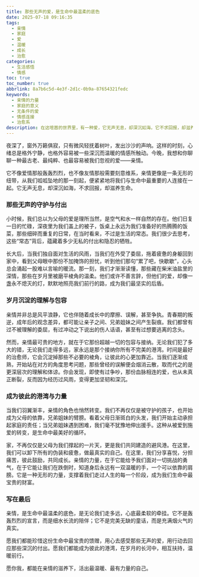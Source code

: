 ```yaml
---
title: 那些无声的爱，是生命中最温柔的底色
date: 2025-07-18 09:16:35
tags:
  - 亲情
  - 家庭
  - 爱
  - 温暖
  - 成长
  - 治愈
categories:
  - 生活感悟
  - 情感
toc: true
toc_number: true
abbrlink: 8a7b6c5d-4e3f-2d1c-0b9a-87654321fedc
keywords:
  - 亲情的力量
  - 家庭的意义
  - 无条件的爱
  - 情感连接
  - 治愈系
description: 在这喧嚣的世界里，有一种爱，它无声无息，却深沉如海，它不求回报，却滋养生命。那是亲情，是无论我们走多远，心底最柔软的牵挂，是疲惫时最坚实的港湾。今天，让我们一起感受这份生命中最温柔、最坚韧的底色，重新发现那些被我们习以为常的爱与付出。
---
```


夜深了，窗外万籁俱寂，只有微风轻抚着树叶，发出沙沙的声响。这样的时刻，心绪总是格外宁静，也格外容易被一些深沉而温暖的情感所触动。今晚，我想和你聊聊一种最古老、最纯粹、也最容易被我们忽视的爱——亲情。

它不像爱情那般轰轰烈烈，也不像友情那般需要刻意维系，亲情更像是一条无形的纽带，从我们呱呱坠地的那一刻起，便紧紧地将我们与生命中最重要的人连接在一起。它无声无息，却深沉如海，不求回报，却滋养生命。

### 那些无声的守护与付出

小时候，我们总以为父母的爱是理所当然，是空气和水一样自然的存在。他们日复一日的忙碌，深夜里为我们盖上的被子，饭桌上永远为我们准备好的热腾腾的饭菜，那些细碎而重复的日常，在当时看来，不过是生活的常态。我们很少去思考，这些“常态”背后，蕴藏着多少无私的付出和隐忍的牺牲。

长大后，当我们独自面对生活的风雨，当我们在外受了委屈，拖着疲惫的身躯回到家中，看到父母眼中那份不加掩饰的担忧，听到他们那句“累了吧，快歇歇”，心头总会涌起一股难以言喻的暖流。那一刻，我们才渐渐读懂，那些藏在柴米油盐里的深情，那些在岁月里被磨平棱角的温柔。他们或许不善言辞，但他们的爱，却像一盏永不熄灭的灯，默默地照亮我们前行的路，成为我们最坚实的后盾。

### 岁月沉淀的理解与包容

亲情并非总是风平浪静，它也伴随着成长中的摩擦、误解，甚至争执。青春期的叛逆，成年后的观念差异，都可能让亲子之间、兄弟姐妹之间产生裂痕。我们都曾有过不被理解的委屈，有过冲动之下说出的伤人话语，甚至有过想要逃离的念头。

然而，亲情最可贵的地方，就在于它那份超越一切的包容与接纳。无论我们犯了多大的错，无论我们走得多远，家永远是那个接纳你所有不完美的港湾。时间是最好的治愈师，它会沉淀掉那些不必要的棱角，让彼此的心更加靠近。当我们逐渐成熟，开始站在对方的角度思考问题，那些曾经的误解便会烟消云散，取而代之的是更深层次的理解和体谅。你会发现，即使有过争吵，那份血脉相连的爱，也从未真正断裂，反而因为经历过风雨，变得更加坚韧和深沉。

### 成为彼此的港湾与力量

当我们羽翼渐丰，亲情的角色也悄然转变。我们不再仅仅是被守护的孩子，也开始成为父母的依靠，兄弟姐妹的臂膀。看着父母日渐斑白的头发，我们开始主动承担起家庭的责任；当兄弟姐妹遇到困难，我们毫不犹豫地伸出援手。这种从被爱到施爱的转变，是生命中最美好的循环。

家，不再仅仅是父母为我们撑起的一片天，更是我们共同建造的避风港。在这里，我们可以卸下所有的伪装和疲惫，做最真实的自己。在这里，我们分享喜悦，分担痛苦，彼此鼓励，共同成长。亲情的力量，在于它能给予我们面对一切挑战的勇气，在于它能让我们在跌倒时，知道身后永远有一双温暖的手，一个可以依靠的肩膀。它是一种无形的力量，支撑着我们走过人生的每一个阶段，成为我们生命中最宝贵的财富。

### 写在最后

亲情，是生命中最温柔的底色，是无论我们走多远，心底最柔软的牵挂。它不是轰轰烈烈的宣言，而是细水长流的陪伴；它不是完美无缺的童话，而是充满烟火气的真实。

愿我们都能珍惜这份生命中最宝贵的馈赠，用心去感受那些无声的爱，用行动去回应那些深沉的付出。愿我们都能成为彼此的港湾，在岁月的长河中，相互扶持，温暖前行。

愿你我，都能在亲情的滋养下，活出最温暖、最有力量的自己。